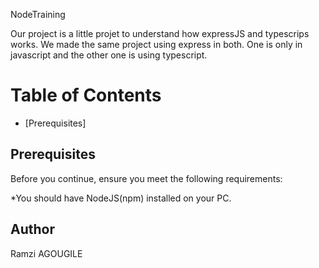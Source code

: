 NodeTraining

Our project is a little projet to understand how expressJS and typescrips works.
We made the same project using express in both. One is only in javascript and the other one is using typescript.

# Table of Contents

* [Prerequisites]


## Prerequisites

Before you continue, ensure you meet the following requirements:

*You should have NodeJS(npm) installed on your PC.

## Author

Ramzi AGOUGILE 
